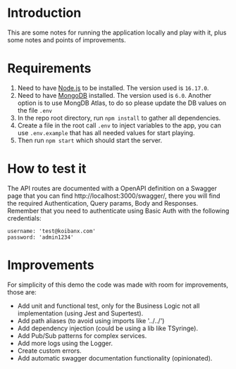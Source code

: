 # Introduction

This are some notes for running the application locally and play with it, plus some notes and points of improvements.

# Requirements

1. Need to have [Node.js](https://nodejs.org/en/) to be installed. The version used is `16.17.0`.
2. Need to have [MongoDB](https://www.mongodb.com/docs/v6.0/administration/install-community/) installed. The version used is `6.0`. Another option is to use MongDB Atlas, to do so please update the DB values on the file `.env`
3. In the repo root directory, run `npm install` to gather all dependencies.
4. Create a file in the root call `.env` to inject variables to the app, you can use `.env.example` that has all needed values for start playing.
5. Then run `npm start` which should start the server.

# How to test it

The API routes are documented with a OpenAPI definition on a Swagger page that you can find http://localhost:3000/swagger/, there you will find the required Authentication, Query params, Body and Responses. Remember that you need to authenticate using Basic Auth with the following credentials:
```
username: 'test@koibanx.com'
password: 'admin1234'
```

# Improvements

For simplicity of this demo the code was made with room for improvements, those are:

+ Add unit and functional test, only for the Business Logic not all implementation (using Jest and Supertest).
+ Add path aliases (to avoid using imports like '../../')
+ Add dependency injection (could be using a lib like TSyringe).
+ Add Pub/Sub patterns for complex services.
+ Add more logs using the Logger.
+ Create custom errors.
+ Add automatic swagger documentation functionality (opinionated).
